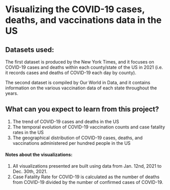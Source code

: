 # Visualizing the COVID-19 cases, deaths, and vaccinations data in the US

## Datasets used:
The first dataset is produced by the New York Times, and it focuses on COVID-19 cases and deaths within each county/state of the US in 2021 (i.e. it records cases and deaths of COVID-19 each day by county). 

The second dataset is compiled by Our World in Data, and it contains information on the various vaccination data of each state throughout the years. 

## What can you expect to learn from this project?

1. The trend of COVID-19 cases and deaths in the US
2. The temporal evolution of COVID-19 vaccination counts and case fatality rates in the US
3. The geographical distribution of COVID-19 cases, deaths, and vaccinations administered per hundred people in the US

#### Notes about the visualizations: 
1. All visualizations presented are built using data from Jan. 12nd, 2021 to Dec. 30th, 2021.
2. Case Fatality Rate for COVID-19 is calculated as the number of deaths from COVID-19 divided by the number of confirmed cases of COVID-19.
